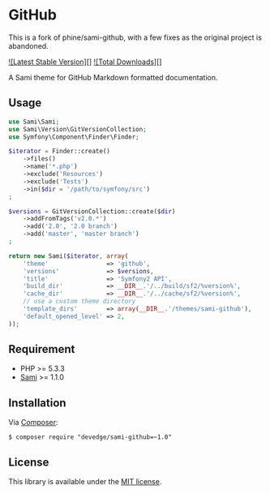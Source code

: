 GitHub
======
This is a fork of phine/sami-github, with a few fixes as the original project is abandoned.

[![Latest Stable Version][]](https://packagist.org/packages/devedge/sami-github)
[![Total Downloads][]](https://packagist.org/packages/devedge/sami-github)

A Sami theme for GitHub Markdown formatted documentation.

Usage
-----

```php
use Sami\Sami;
use Sami\Version\GitVersionCollection;
use Symfony\Component\Finder\Finder;

$iterator = Finder::create()
    ->files()
    ->name('*.php')
    ->exclude('Resources')
    ->exclude('Tests')
    ->in($dir = '/path/to/symfony/src')
;

$versions = GitVersionCollection::create($dir)
    ->addFromTags('v2.0.*')
    ->add('2.0', '2.0 branch')
    ->add('master', 'master branch')
;

return new Sami($iterator, array(
    'theme'                => 'github',
    'versions'             => $versions,
    'title'                => 'Symfony2 API',
    'build_dir'            => __DIR__.'/../build/sf2/%version%',
    'cache_dir'            => __DIR__.'/../cache/sf2/%version%',
    // use a custom theme directory
    'template_dirs'        => array(__DIR__.'/themes/sami-github'),
    'default_opened_level' => 2,
));
```

Requirement
-----------

- PHP >= 5.3.3
- [Sami][] >= 1.1.0

Installation
------------

Via [Composer][]:

    $ composer require "devedge/sami-github=~1.0"

License
-------

This library is available under the [MIT license](LICENSE).

[Sami]: http://sami.sensiolabs.org/
[Composer]: http://getcomposer.org/

